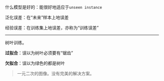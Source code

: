 什么模型是好的：能很好地适应于`unseen instance`

泛化误差：在“未来”样本上地误差

经验误差：在训练集上地误差，亦称为“训练误差”

-----

树叶训练。

**过拟合**：误以为树叶必须要有“锯齿”

**欠拟合**：误以为绿色的都是树叶



> 一元二次的图像。没有完美的解决方案。

